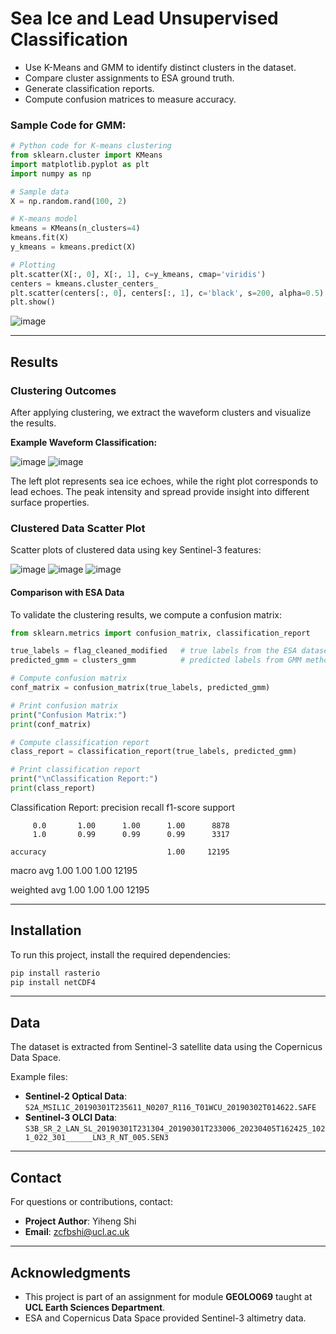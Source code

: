 # Sea Ice and Lead Unsupervised Classification
   - Use K-Means and GMM to identify distinct clusters in the dataset.
   - Compare cluster assignments to ESA ground truth.
   - Generate classification reports.
   - Compute confusion matrices to measure accuracy.

### Sample Code for GMM:
```python
# Python code for K-means clustering
from sklearn.cluster import KMeans
import matplotlib.pyplot as plt
import numpy as np

# Sample data
X = np.random.rand(100, 2)

# K-means model
kmeans = KMeans(n_clusters=4)
kmeans.fit(X)
y_kmeans = kmeans.predict(X)

# Plotting
plt.scatter(X[:, 0], X[:, 1], c=y_kmeans, cmap='viridis')
centers = kmeans.cluster_centers_
plt.scatter(centers[:, 0], centers[:, 1], c='black', s=200, alpha=0.5)
plt.show()
```
![image](https://github.com/user-attachments/assets/e3aff6ef-910f-48d5-b4c8-ac62a2d330ad)

---

## Results
### Clustering Outcomes

After applying clustering, we extract the waveform clusters and visualize the results.

**Example Waveform Classification:**

![image](https://github.com/user-attachments/assets/92f8c9cf-5deb-4dde-b35a-0c08fecde820)
![image](https://github.com/user-attachments/assets/50068d3a-00e7-4f2a-9f37-7cccd6db9c37)



The left plot represents sea ice echoes, while the right plot corresponds to lead echoes. The peak intensity and spread provide insight into different surface properties.

### Clustered Data Scatter Plot

Scatter plots of clustered data using key Sentinel-3 features:

![image](https://github.com/user-attachments/assets/8456718c-7385-4992-aab2-86e771befc85)
![image](https://github.com/user-attachments/assets/b76806df-31b0-4c38-981b-955ed45528de)
![image](https://github.com/user-attachments/assets/5a93179c-280d-4554-abda-0be06b79fa8e)

#### Comparison with ESA Data
To validate the clustering results, we compute a confusion matrix:
```python
from sklearn.metrics import confusion_matrix, classification_report

true_labels = flag_cleaned_modified   # true labels from the ESA dataset
predicted_gmm = clusters_gmm          # predicted labels from GMM method

# Compute confusion matrix
conf_matrix = confusion_matrix(true_labels, predicted_gmm)

# Print confusion matrix
print("Confusion Matrix:")
print(conf_matrix)

# Compute classification report
class_report = classification_report(true_labels, predicted_gmm)

# Print classification report
print("\nClassification Report:")
print(class_report)
```

Classification Report:
              precision    recall  f1-score   support

         0.0       1.00      1.00      1.00      8878
         1.0       0.99      0.99      0.99      3317

    accuracy                           1.00     12195
   macro avg       1.00      1.00      1.00     12195

weighted avg       1.00      1.00      1.00     12195

---

## Installation
To run this project, install the required dependencies:
```bash
pip install rasterio
pip install netCDF4
```

---

## Data
The dataset is extracted from Sentinel-3 satellite data using the Copernicus Data Space.

Example files:
- **Sentinel-2 Optical Data**: `S2A_MSIL1C_20190301T235611_N0207_R116_T01WCU_20190302T014622.SAFE`
- **Sentinel-3 OLCI Data**: `S3B_SR_2_LAN_SL_20190301T231304_20190301T233006_20230405T162425_1021_022_301______LN3_R_NT_005.SEN3`

---

## Contact
For questions or contributions, contact:
- **Project Author**: Yiheng Shi
- **Email**: zcfbshi@ucl.ac.uk

---

## Acknowledgments
- This project is part of an assignment for module **GEOLO069** taught at **UCL Earth Sciences Department**.
- ESA and Copernicus Data Space provided Sentinel-3 altimetry data.
